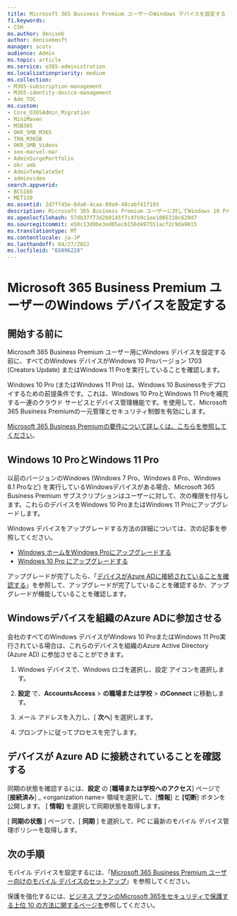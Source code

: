 ```yaml
---
title: Microsoft 365 Business Premium ユーザーのWindows デバイスを設定する
f1.keywords:
- CSH
ms.author: deniseb
author: denisebmsft
manager: scotv
audience: Admin
ms.topic: article
ms.service: o365-administration
ms.localizationpriority: medium
ms.collection:
- M365-subscription-management
- M365-identity-device-management
- Adm_TOC
ms.custom:
- Core_O365Admin_Migration
- MiniMaven
- MSB365
- OKR_SMB_M365
- TRN_M365B
- OKR_SMB_Videos
- seo-marvel-mar
- AdminSurgePortfolio
- okr_smb
- AdminTemplateSet
- adminvideo
search.appverid:
- BCS160
- MET150
ms.assetid: 2d7ff45e-0da0-4caa-89a9-48cabf41f193
description: Microsoft 365 Business Premium ユーザーに対してWindows 10 Proを実行するWindows デバイスを設定し、一元管理とセキュリティ制御を有効にします。
ms.openlocfilehash: 57db37f73d2b9145f7c4fb9c1ee1005318c629d7
ms.sourcegitcommit: e50c13d9be3ed05ecb156d497551acf2c9da9015
ms.translationtype: MT
ms.contentlocale: ja-JP
ms.lasthandoff: 04/27/2022
ms.locfileid: "65096228"
---
```

# <a name="set-up-windows-devices-for-microsoft-365-business-premium-users"></a>Microsoft 365 Business Premium ユーザーのWindows デバイスを設定する

## <a name="before-you-begin"></a>開始する前に

Microsoft 365 Business Premium ユーザー用にWindows デバイスを設定する前に、すべてのWindows デバイスがWindows 10 Proバージョン 1703 (Creators Update) またはWindows 11 Proを実行していることを確認します。 

Windows 10 Pro (またはWindows 11 Pro) は、Windows 10 Businessをデプロイするための前提条件です。これは、Windows 10 ProとWindows 11 Proを補完する一連のクラウド サービスとデバイス管理機能です。を使用して、Microsoft 365 Business Premiumの一元管理とセキュリティ制御を有効にします。

[Microsoft 365 Business Premiumの要件について詳しくは、こちらを参照してください](https://www.microsoft.com/microsoft-365/business/microsoft-365-business-premium?activetab=pivot:techspecstab)。

## <a name="windows-10-pro-and-windows-11-pro"></a>Windows 10 ProとWindows 11 Pro

以前のバージョンのWindows (Windows 7 Pro、Windows 8 Pro、Windows 8.1 Proなど) を実行しているWindowsデバイスがある場合、Microsoft 365 Business Premium サブスクリプションはユーザーに対して、次の権限を付与します。これらのデバイスをWindows 10 ProまたはWindows 11 Proにアップグレードします。
  
Windows デバイスをアップグレードする方法の詳細については、次の記事を参照してください。

- [Windows ホームをWindows Proにアップグレードする](https://support.microsoft.com/windows/upgrade-windows-home-to-windows-pro-ef34d520-e73f-3198-c525-d1a218cc2818)
- [Windows 10 Pro にアップグレードする](https://support.microsoft.com/windows/upgrade-to-windows-10-pro-71ecc746-0f81-a4c0-bd4b-0db8559e0796)
  
アップグレードが完了したら、「[デバイスがAzure ADに接続されていることを確認する](#verify-the-device-is-connected-to-azure-ad)」を参照して、アップグレードが完了していることを確認するか、アップグレードが機能していることを確認します。

## <a name="join-windows-devices-to-your-organizations-azure-ad"></a>Windowsデバイスを組織のAzure ADに参加させる

会社のすべてのWindows デバイスがWindows 10 ProまたはWindows 11 Pro実行されている場合は、これらのデバイスを組織のAzure Active Directory (Azure AD) に参加させることができます。 

1. Windows デバイスで、Windows ロゴを選択し、設定 アイコンを選択します。
  
2. **設定** で、**AccountsAccess** >  **の職場または学校** \> **のConnect** に移動します。
  
3. メール アドレスを入力し、[ **次へ**] を選択します。

4. プロンプトに従ってプロセスを完了します。

## <a name="verify-the-device-is-connected-to-azure-ad"></a>デバイスが Azure AD に接続されていることを確認する

同期の状態を確認するには、**設定** の [**職場または学校へのアクセス**] ページで [**接続済み**] _ \<organization name\> 領域を選択して、[**情報**] と **[切断**] ボタンを公開します。 [ **情報]** を選択して同期状態を取得します。 
  
[ **同期の状態** ] ページで、[ **同期** ] を選択して、PC に最新のモバイル デバイス管理ポリシーを取得します。  
  
## <a name="next-steps"></a>次の手順

モバイル デバイスを設定するには、「[Microsoft 365 Business Premium ユーザー向けのモバイル デバイスのセットアップ](set-up-mobile-devices.md)」を参照してください。 

保護を強化するには、[ビジネス プランのMicrosoft 365をセキュリティで保護する上位 10 の方法に関するページを](../security-and-compliance/secure-your-business-data.md)参照してください。
  

